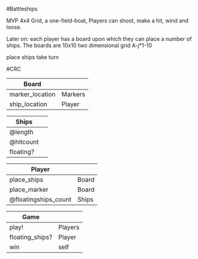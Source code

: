 #Battleships

MVP
4x4 Grid, a one-field-boat, Players can shoot, make a hit, wind and loose.

Later on:
each player has a board upon which they can place a number of ships. The boards are 10x10 two dimensional grid A-j*1-10

place ships
take turn


#CRC

|Board | |
|-----------------|---------|
| marker_location | Markers |
| ship_location   | Player  |


|Ships | |
|---------------------|-------|
|@length    | |
|@hitcount  | |
|floating?  | |


|Player | |
|---------------------|-------|
|place_ships          | Board |
|place_marker         | Board |
|@floatingships_count | Ships |

|Game | |
|----------------|-----------|
|play!           | Players   |
|floating_ships? | Player    |
|win             | self      |